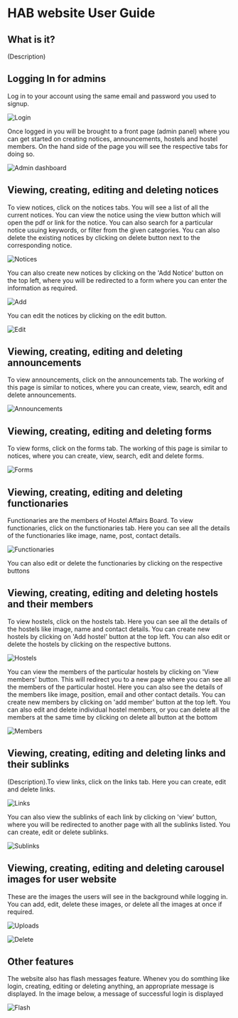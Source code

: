 HAB website User Guide
=================

What is it?
-----------

(Description)

Logging In for admins
---------------------

Log in to your account using the same email and password you used to signup.

![Login](/docs/login.png)

Once logged in you will be brought to a front page (admin panel) where you can get started on creating notices, announcements, hostels and hostel members. On the hand side of the page you will see the respective tabs for doing so.

![Admin dashboard](/docs/admin.png)

Viewing, creating, editing and deleting notices
-----------------------------------------------

To view notices, click on the notices tabs. You will see a list of all the current notices. You can view the notice using the view button which will open the pdf or link for the notice. You can also search for a particular notice usuing keywords, or filter from the given categories.
You can also delete the existing notices by clicking on delete button next to the corresponding notice.

![Notices](/docs/notices.png)

You can also create new notices by clicking on the 'Add Notice' button on the top left, where you will be redirected to a form where you can enter the information as required.

![Add](/docs/add.png)

You can edit the notices by clicking on the edit button.

![Edit](/docs/edit.png)


Viewing, creating, editing and deleting announcements
-----------------------------------------------------

To view announcements, click on the announcements tab. The working of this page is similar to notices, where you can create, view, search, edit and delete announcements.

![Announcements](/docs/announcements.png)

Viewing, creating, editing and deleting forms
---------------------------------------------

To view forms, click on the forms tab. The working of this page is similar to notices, where you can create, view, search, edit and delete forms.

![Forms](/docs/forms.png)

Viewing, creating, editing and deleting functionaries
-----------------------------------------------------

Functionaries are the members of Hostel Affairs Board. To view functionaries, click on the functionaries tab. Here you can see all the details of the functionaries like image, name, post, contact details.

![Functionaries](/docs/functionaries.png)

You can also edit or delete the functionaries by clicking on the respective buttons


Viewing, creating, editing and deleting hostels and their members
-----------------------------------------------------------------

To view hostels, click on the hostels tab. Here you can see all the details of the hostels like image, name and contact details. You can create new hostels by clicking on 'Add hostel' button at the top left.
You can also edit or delete the hostels by clicking on the respective buttons.

![Hostels](/docs/hostels.png)

You can view the members of the particular hostels by clicking on 'View members' button. This will redirect you to a new page where you can see all the members of the particular hostel. Here you can also see the details of the members like image, position, email and other contact details. You can create new members by clicking on 'add member' button at the top left.
You can also edit and delete individual hostel members, or you can delete all the members at the same time by clicking on delete all button at the bottom

![Members](/docs/members.png)

Viewing, creating, editing and deleting links and their sublinks
----------------------------------------------------------------

(Description).To view links, click on the links tab. Here you can create, edit and delete links.

![Links](/docs/links.png)


You can also view the sublinks of each link by clicking on 'view' button, where you will be redirected to another page with all the sublinks listed. You can create, edit or delete sublinks.

![Sublinks](/docs/sublinks.png)


Viewing, creating, editing and deleting carousel images for user website
------------------------------------------------------------------------

These are the images the users will see in the background while logging in. 
You can add, edit, delete these images, or delete all the images at once if required.

![Uploads](/docs/uploads.png)

![Delete](/docs/delete.png)


Other features
--------------

The website also has flash messages feature. Whenev you do somthing like login, creating, editing or deleting anything, an appropriate message is displayed.
In the image below, a message of successful login is displayed

![Flash](/docs/flash.png)






